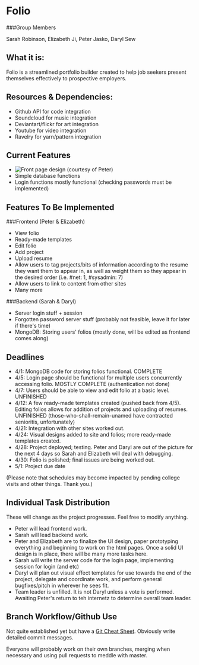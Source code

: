 Folio
=========
###Group Members

Sarah Robinson, Elizabeth Ji, Peter Jasko, Daryl Sew

What it is:  
-----------
Folio is a streamlined portfolio builder created to help job seekers present themselves effectively to prospective employers.  

Resources & Dependencies:
------------------------
*   Github API for code integration  
*   Soundcloud for music integration
*   Deviantart/flickr for art integration
*   Youtube for video integration
*   Ravelry for yarn/pattern integration

Current Features
----------------
*   ![Front page design](http://i1322.photobucket.com/albums/u568/Daryl_LikeaBoshkosh/ScreenShot2013-03-25at105308PM1_zpsb15aa15b.png) (courtesy of Peter)
*   Simple database functions  
*   Login functions mostly functional (checking passwords must be implemented)

Features To Be Implemented
--------------------------

###Frontend  (Peter & Elizabeth) 
*   View folio  
*   Ready-made templates
*   Edit folio  
*   Add project  
*   Upload resume  
*   Allow users to tag projects/bits of information according to the resume they want them to appear in, as well as weight them so they appear in the desired order (i.e. #net: 1, #sysadmin: 7)  
*   Allow users to link to content from other sites   
*   Many more

###Backend  (Sarah & Daryl)
*   Server login stuff + session
*   Forgotten password server stuff (probably not feasible, leave it for later if there's time)
*   MongoDB: Storing users' folios (mostly done, will be edited as frontend comes along)

Deadlines
---------

*    4/1: MongoDB code for storing folios functional.  COMPLETE
*    4/5: Login page should be functional for multiple users concurrently accessing folio. MOSTLY COMPLETE (authentication not done)
*    4/7: Users should be able to view and edit folio at a basic level. UNFINISHED
*    4/12: A few ready-made templates created (pushed back from 4/5). Editing folios allows for addition of projects and uploading of resumes. UNFINISHED (those-who-shall-remain-unamed have contracted senioritis, unfortunately)
*    4/21: Integration with other sites worked out.
*    4/24: Visual designs added to site and folios; more ready-made templates created.  
*    4/28: Project deployed; testing. Peter and Daryl are out of the picture for the next 4 days so Sarah and Elizabeth will deal with debugging.
*    4/30: Folio is polished; final issues are being worked out.  
*    5/1: Project due date  

(Please note that schedules may become impacted by pending college visits and other things. Thank you.)

Individual Task Distribution
----------------------------
These will change as the project progresses. Feel free to modify anything. 
*   Peter will lead frontend work.
*   Sarah will lead backend work.
*   Peter and Elizabeth are to finalize the UI design, paper prototyping everything and beginning to work on the html pages. Once a solid UI design is in place, there will be many more tasks here.  
*   Sarah will write the server code for the login page, implementing session for login (and etc)
*   Daryl will plan out visual effect templates for use towards the end of the project, delegate and coordinate work, and perform general bugfixes/pitch in wherever he sees fit.
*   Team leader is unfilled. It is not Daryl unless a vote is performed. Awaiting Peter's return to teh internetz to determine overall team leader.

Branch Workflow/Github Use
--------------------------
Not quite established yet but have a [Git Cheat Sheet](http://byte.kde.org/~zrusin/git/git-cheat-sheet-medium.png). Obviously write detailed commit messages.

Everyone will probably work on their own branches, merging when necessary and using pull requests to meddle with master.  
